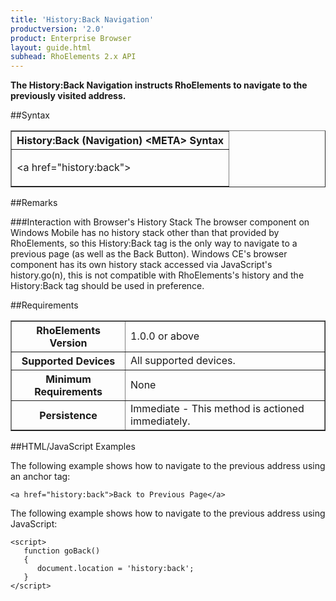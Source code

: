 ```yaml
---
title: 'History:Back Navigation'
productversion: '2.0'
product: Enterprise Browser
layout: guide.html
subhead: RhoElements 2.x API
---
```



<b>
The History:Back Navigation instructs RhoElements to navigate to the previously visited address.
</b>

##Syntax

<table class="facelift" style="width:100%" border="1" padding="5px"> <tr><th class="tableHeading">History:Back (Navigation) &lt;META&gt; Syntax
</th></tr><tr><td class="clsSyntaxCells clsOddRow"><p>&lt;a href="history:back"&gt;</p></td></tr></table>








##Remarks


###Interaction with Browser's History Stack
The browser component on Windows Mobile has no history stack other than that provided by RhoElements, so this History:Back tag is the only way to navigate to a previous page (as well as the Back Button). Windows CE's browser component has its own history stack accessed via JavaScript's history.go(n), this is not compatible with RhoElements's history and the History:Back tag should be used in preference.




##Requirements

<table class="facelift" style="width:100%" border="1" padding="5px"> <tr><th class="tableHeading">RhoElements Version</th><td class="clsSyntaxCell clsEvenRow">1.0.0 or above
</td></tr><tr><th class="tableHeading">Supported Devices</th><td class="clsSyntaxCell clsOddRow">All supported devices.</td></tr><tr><th class="tableHeading">Minimum Requirements</th><td class="clsSyntaxCell clsOddRow">None</td></tr><tr><th class="tableHeading">Persistence</th><td class="clsSyntaxCell clsEvenRow">Immediate - This method is actioned immediately.</td></tr></table>


##HTML/JavaScript Examples

The following example shows how to navigate to the previous address using an anchor tag:

	<a href="history:back">Back to Previous Page</a>
	
The following example shows how to navigate to the previous address using JavaScript:

	<script>
	   function goBack()
	   {
	      document.location = 'history:back';
	   }
	</script>
	





